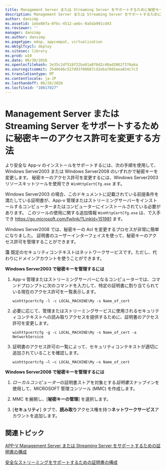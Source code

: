 ```yaml
---
title: Management Server または Streaming Server をサポートするために秘密キーのアクセス許可を変更する方法
description: Management Server または Streaming Server をサポートするために秘密キーのアクセス許可を変更する方法
author: dansimp
ms.assetid: 1ebe86fa-0fbc-4512-aebc-0a5da991cd43
ms.reviewer: ''
manager: dansimp
ms.author: dansimp
ms.pagetype: mdop, appcompat, virtualization
ms.mktglfcycl: deploy
ms.sitesec: library
ms.prod: w10
ms.date: 08/30/2016
ms.openlocfilehash: 2e35c2df518f22ba81a070d2c40ad3862f376a6a
ms.sourcegitcommit: 354664bc527d93f80687cd2eba70d1eea024c7c3
ms.translationtype: MT
ms.contentlocale: ja-JP
ms.lasthandoff: 06/26/2020
ms.locfileid: "10817027"
---
```

# Management Server または Streaming Server をサポートするために秘密キーのアクセス許可を変更する方法


より安全な App-v のインストールをサポートするには、次の手順を使用して、Windows Server2003 または Windows Server2008 のいずれかで秘密キーを変更します。 秘密キーのアクセス許可を変更するには、Windows Server2003 リソースキットツールを使用でき `WinHttpCertCfg.exe` ます。

Windows Server2003 の場合、このドキュメントに記載されている前提条件を満たしている証明書が、App-v 管理またはストリーミングサーバーをインストールするコンピューターまたはコンピューターにインストールされている必要があります。 このツールの使用に関する追加情報 `WinHttpCertCfg.exe` は、で入手でき <https://go.microsoft.com/fwlink/?LinkId=151981> ます。

Windows Server2008 では、秘密キーの Acl を変更するプロセスが非常に簡単になりました。 証明書のユーザーインターフェイスを使って、秘密キーのアクセス許可を管理することができます。

**注** 既定のセキュリティコンテキストはネットワークサービスです。ただし、代わりにドメインアカウントを使うことができます。

 

**Windows Server2003 で秘密キーを管理するには**

1.  App-v 管理またはストリーミングサーバーになるコンピューターでは、コマンドプロンプトに次のコマンドを入力して、特定の証明書に割り当てられている現在のアクセス許可を一覧表示します。

    `winhttpcertcfg -l -c LOCAL_MACHINE\My -s Name_of_cert`

2.  必要に応じて、管理またはストリーミングサービスに使用されるセキュリティコンテキストへの読み取りアクセスを提供するために、証明書のアクセス許可を変更します。

    `winhttpcertcfg -g -c LOCAL_MACHINE\My -s Name_of_cert -a NetworkService`

3.  証明書のアクセス許可の一覧によって、セキュリティコンテキストが適切に追加されていることを確認します。

    `winhttpcertcfg –l –c LOCAL_MACHINE\My –s Name_of_cert`

**Windows Server2008 で秘密キーを管理するには**

1.  *ローカルコンピューター*の証明書ストアを対象とする*証明書*スナップインを使用して、MICROSOFT 管理コンソール (MMC) を作成します。

2.  MMC を展開し、[**秘密キーの管理**] を選択します。

3.  [**セキュリティ**] タブで、**読み取り**アクセス権を持つ**ネットワークサービス**アカウントを追加します。

## 関連トピック


[APP-V Management Server または Streaming Server をサポートするための証明書の構成](configuring-certificates-to-support-app-v-management-server-or-streaming-server.md)

[安全なストリーミングをサポートするための証明書の構成](configuring-certificates-to-support-secure-streaming.md)

 

 





